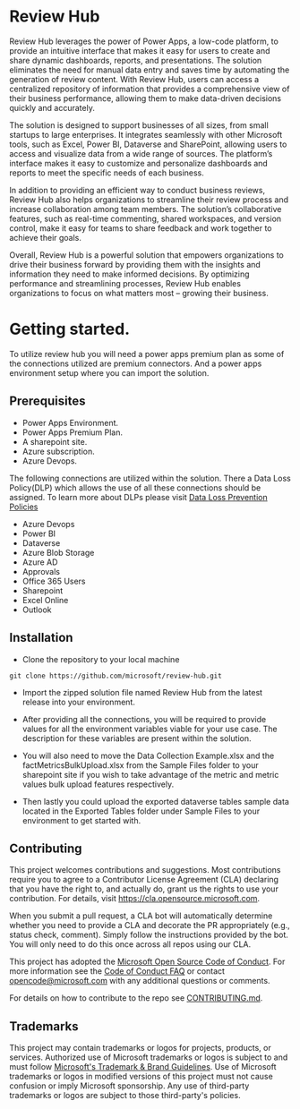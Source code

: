 # Review Hub

Review Hub leverages the power of Power Apps, a low-code platform, to provide an intuitive interface that makes it easy for users to create and share dynamic dashboards, reports, and presentations. The solution eliminates the need for manual data entry and saves time by automating the generation of review content. With Review Hub, users can access a centralized repository of information that provides a comprehensive view of their business performance, allowing them to make data-driven decisions quickly and accurately. 

The solution is designed to support businesses of all sizes, from small startups to large enterprises. It integrates seamlessly with other Microsoft tools, such as Excel, Power BI, Dataverse and SharePoint, allowing users to access and visualize data from a wide range of sources. The platform’s interface makes it easy to customize and personalize dashboards and reports to meet the specific needs of each business. 

In addition to providing an efficient way to conduct business reviews, Review Hub also helps organizations to streamline their review process and increase collaboration among team members. The solution’s collaborative features, such as real-time commenting, shared workspaces, and version control, make it easy for teams to share feedback and work together to achieve their goals. 

Overall, Review Hub is a powerful solution that empowers organizations to drive their business forward by providing them with the insights and information they need to make informed decisions. By optimizing performance and streamlining processes, Review Hub enables organizations to focus on what matters most – growing their business.

# Getting started.

To utilize review hub you will need a power apps premium plan as some of the connections utilized are premium connectors. And a power apps environment setup where you can import the solution.

## Prerequisites

- Power Apps Environment.
- Power Apps Premium Plan.
- A sharepoint site.
- Azure subscription.
- Azure Devops.

The following connections are utilized within the solution. There a Data Loss Policy(DLP) which allows the use of all these connections should be assigned. To learn more about DLPs please visit [Data Loss Prevention Policies](https://learn.microsoft.com/en-us/power-platform/admin/wp-data-loss-prevention)

- Azure Devops
- Power BI
- Dataverse
- Azure Blob Storage
- Azure AD
- Approvals
- Office 365 Users
- Sharepoint
- Excel Online
- Outlook

## Installation

- Clone the repository to your local machine 
```
git clone https://github.com/microsoft/review-hub.git
```
- Import the zipped solution file named Review Hub from the latest release into your environment.

- After providing all the connections, you will be required to provide values for all the environment variables viable for your use case. The description for these variables are present within the solution.

- You will also need to move the Data Collection Example.xlsx and the factMetricsBulkUpload.xlsx from the Sample Files folder to your sharepoint site if you wish to take advantage of the metric and metric values bulk upload features respectively.

- Then lastly you could upload the exported dataverse tables sample data located in the Exported Tables folder under Sample Files to your environment to get started with.

## Contributing

This project welcomes contributions and suggestions.  Most contributions require you to agree to a
Contributor License Agreement (CLA) declaring that you have the right to, and actually do, grant us
the rights to use your contribution. For details, visit https://cla.opensource.microsoft.com.

When you submit a pull request, a CLA bot will automatically determine whether you need to provide
a CLA and decorate the PR appropriately (e.g., status check, comment). Simply follow the instructions
provided by the bot. You will only need to do this once across all repos using our CLA.

This project has adopted the [Microsoft Open Source Code of Conduct](https://opensource.microsoft.com/codeofconduct/).
For more information see the [Code of Conduct FAQ](https://opensource.microsoft.com/codeofconduct/faq/) or
contact [opencode@microsoft.com](mailto:opencode@microsoft.com) with any additional questions or comments.

For details on how to contribute to the repo see [CONTRIBUTING.md](CONTRIBUTING.md).

## Trademarks

This project may contain trademarks or logos for projects, products, or services. Authorized use of Microsoft 
trademarks or logos is subject to and must follow 
[Microsoft's Trademark & Brand Guidelines](https://www.microsoft.com/en-us/legal/intellectualproperty/trademarks/usage/general).
Use of Microsoft trademarks or logos in modified versions of this project must not cause confusion or imply Microsoft sponsorship.
Any use of third-party trademarks or logos are subject to those third-party's policies.
